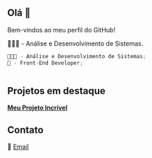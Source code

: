 ## Olá 👋
Bem-vindos ao meu perfil do GitHub!

👨🏻‍💻 - Análise e Desenvolvimento de Sistemas.
```javascript
👨🏻‍💻 - Análise e Desenvolvimento de Sistemas;
🎨 - Front-End Developer;



```
## Projetos em destaque
**[Meu Projeto Incrível](https://github.com/seu-usuario/projeto-incrivel)**

## Contato
📧 [Email](mailto:oliveirafee77@gmail.com)
